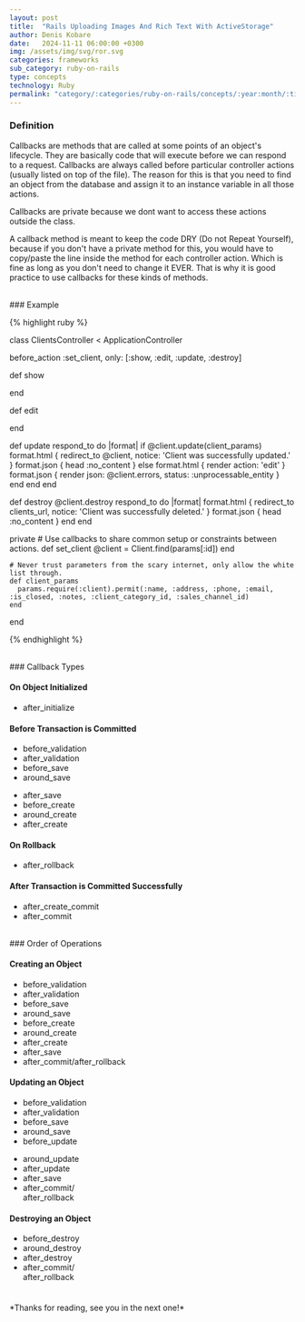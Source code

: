```yaml
---
layout: post
title:  "Rails Uploading Images And Rich Text With ActiveStorage"
author: Denis Kobare
date:   2024-11-11 06:00:00 +0300
img: /assets/img/svg/ror.svg
categories: frameworks
sub_category: ruby-on-rails
type: concepts
technology: Ruby
permalink: "category/:categories/ruby-on-rails/concepts/:year:month/:title"
---
```


<link rel="stylesheet" href="/assets/css/table.css">

### Definition
Callbacks are methods that are called at some points of an object's lifecycle.
They are basically code that will execute before we can respond to a request.
Callbacks are always called before particular controller actions (usually listed on top of the file). 
The reason for this is that you need to find an object from the database and assign 
it to an instance variable in all those actions. 

Callbacks are private because we dont want to access these actions outside the class.

A callback method is meant to keep the code DRY (Do not Repeat Yourself), because if you 
don't have a private method for this, you would have to copy/paste the line inside 
the method for each controller action. Which is fine as long as you don't need to 
change it EVER. That is why it is good practice to use callbacks for these kinds of methods.


<br>
### Example
 
{% highlight ruby %}

class ClientsController < ApplicationController

  before_action :set_client, only: [:show, :edit, :update, :destroy]


  def show
  
  end


  def edit

  end


  def update
    respond_to do |format|
      if @client.update(client_params)
        format.html { redirect_to @client, notice: 'Client was successfully updated.' }
        format.json { head :no_content }
      else
        format.html { render action: 'edit' }
        format.json { render json: @client.errors, status: :unprocessable_entity }
      end
    end
  end


  def destroy
    @client.destroy
    respond_to do |format|
      format.html { redirect_to clients_url, notice: 'Client was successfully deleted.'  }
      format.json { head :no_content }
    end
  end


  private
    # Use callbacks to share common setup or constraints between actions.
    def set_client
      @client = Client.find(params[:id])
    end

    # Never trust parameters from the scary internet, only allow the white list through.
    def client_params
      params.require(:client).permit(:name, :address, :phone, :email, :is_closed, :notes, :client_category_id, :sales_channel_id)
    end
end

{% endhighlight %}
 
   
<br>
### Callback Types

<div class="grid-container-x">
  <div class="grid-item-x item5">
   <h4 class="text-center grey-h">On Object Initialized</h4>
  </div>
  <div class="grid-item-x item2">
   <ul>
    <li>after_initialize</li>
   </ul>
  </div>  
  <div class="grid-item-x item1">
   <h4 class="text-center grey-h">Before Transaction is Committed</h4>  
  </div>
  <div class="grid-item-x item3">
   <ul>
    <li>before_validation</li>
    <li>after_validation</li>
    <li>before_save</li>
    <li>around_save</li>
   </ul>   
  </div>  
  <div class="grid-item-x item4">
   <ul>
    <li>after_save</li>   
    <li>before_create</li>
    <li>around_create</li>
    <li>after_create</li>
   </ul>  
  </div>
  <div class="grid-item-x item6">
   <h4 class="text-center grey-h">On Rollback</h4>
  </div> 
  <div class="grid-item-x item7">
   <ul>  
    <li>after_rollback</li>
   </ul>     
  </div>  
  <div class="grid-item-x item8">
   <h4 class="text-center grey-h">After Transaction is Committed Successfully</h4>
  </div>  
  <div class="grid-item-x item9">
   <ul>
    <li>after_create_commit</li>
    <li>after_commit</li>
   </ul>   
  </div>
  <div class="grid-item-x item9">
   <!--
   <ul>
    <li></li>   
   </ul>
    -->   
  </div>      
</div>



<br>
### Order of Operations

<div class="grid-container-x">
  <div class="grid-item-x item5">
   <h4 class="text-center grey-h">Creating an Object</h4>
  </div>
  <div class="grid-item-x item2">
   <ul>
    <li>before_validation</li>
    <li>after_validation</li>
    <li>before_save</li>    
    <li>around_save</li>                
    <li>before_create</li>
    <li>around_create</li>
    <li>after_create</li>    
    <li>after_save</li>                
    <li>after_commit/after_rollback</li>                
   </ul>
  </div>  

  <div class="grid-item-x item1">
   <h4 class="text-center grey-h">Updating an Object</h4>  
  </div>
  <div class="grid-item-x item3">
   <ul>
    <li>before_validation</li>
    <li>after_validation</li>
    <li>before_save</li>
    <li>around_save</li>
    <li>before_update</li>       
   </ul>   
  </div>  
  <div class="grid-item-x item4">
   <ul>
    <li>around_update</li>
    <li>after_update</li>
    <li>after_save</li>
    <li>after_commit/<br>after_rollback</li>    
   </ul>  
  </div>
  <div class="grid-item-x item6">
   <h4 class="text-center grey-h">Destroying an Object</h4>
  </div> 
  <div class="grid-item-x item7">
   <ul>  
    <li>before_destroy</li>
    <li>around_destroy</li>
    <li>after_destroy</li>    
    <li>after_commit/<br>after_rollback</li>    
   </ul>     
  </div>  
  <div class="grid-item-x item8">
   <h4 class="text-center grey-h"></h4>
  </div>  
  <div class="grid-item-x item9">
   <!--
   <ul>
    <li></li>
   </ul>
   -->   
  </div>
  <div class="grid-item-x item9">
   <!--
   <ul>
    <li></li>   
   </ul>
    -->   
  </div>      
</div>


<br>
*Thanks for reading, see you in the next one!*
